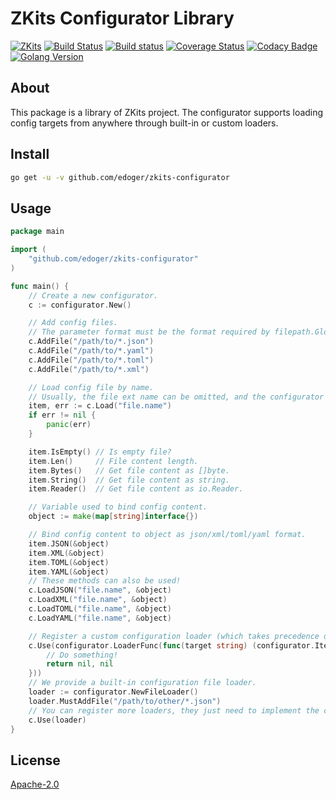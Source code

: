# ZKits Configurator Library #

[![ZKits](https://img.shields.io/badge/ZKits-Library-f3c)](https://github.com/edoger/zkits-configurator)
[![Build Status](https://travis-ci.org/edoger/zkits-configurator.svg?branch=master)](https://travis-ci.org/edoger/zkits-configurator)
[![Build status](https://ci.appveyor.com/api/projects/status/wdbp84qga16vuopf/branch/master?svg=true)](https://ci.appveyor.com/project/edoger56924/zkits-configurator/branch/master)
[![Coverage Status](https://coveralls.io/repos/github/edoger/zkits-configurator/badge.svg?branch=master)](https://coveralls.io/github/edoger/zkits-configurator?branch=master)
[![Codacy Badge](https://api.codacy.com/project/badge/Grade/11e8102293d44ede913f7f47603210ef)](https://www.codacy.com/manual/edoger/zkits-configurator?utm_source=github.com&amp;utm_medium=referral&amp;utm_content=edoger/zkits-configurator&amp;utm_campaign=Badge_Grade)
[![Golang Version](https://img.shields.io/badge/golang-1.13+-orange)](https://github.com/edoger/zkits-configurator)

## About ##

This package is a library of ZKits project. 
The configurator supports loading config targets from anywhere through built-in or custom loaders.

## Install ##

```sh
go get -u -v github.com/edoger/zkits-configurator
```

## Usage ##

```go
package main

import (
	"github.com/edoger/zkits-configurator"
)

func main() {
	// Create a new configurator.
	c := configurator.New()

	// Add config files.
	// The parameter format must be the format required by filepath.Glob().
	c.AddFile("/path/to/*.json")
	c.AddFile("/path/to/*.yaml")
	c.AddFile("/path/to/*.toml")
	c.AddFile("/path/to/*.xml")

	// Load config file by name.
	// Usually, the file ext name can be omitted, and the configurator is intelligent enough.
	item, err := c.Load("file.name")
	if err != nil {
		panic(err)
	}

	item.IsEmpty() // Is empty file?
	item.Len()     // File content length.
	item.Bytes()   // Get file content as []byte.
	item.String()  // Get file content as string.
	item.Reader()  // Get file content as io.Reader.

	// Variable used to bind config content.
	object := make(map[string]interface{})

	// Bind config content to object as json/xml/toml/yaml format.
	item.JSON(&object)
	item.XML(&object)
	item.TOML(&object)
	item.YAML(&object)
	// These methods can also be used!
	c.LoadJSON("file.name", &object)
	c.LoadXML("file.name", &object)
	c.LoadTOML("file.name", &object)
	c.LoadYAML("file.name", &object)

	// Register a custom configuration loader (which takes precedence over the built-in file loader).
	c.Use(configurator.LoaderFunc(func(target string) (configurator.Item, error) {
		// Do something!
		return nil, nil
	}))
	// We provide a built-in configuration file loader.
	loader := configurator.NewFileLoader()
	loader.MustAddFile("/path/to/other/*.json")
	// You can register more loaders, they just need to implement the configurator.Loader interface.
	c.Use(loader)
}
```

## License ##

[Apache-2.0](http://www.apache.org/licenses/LICENSE-2.0)
